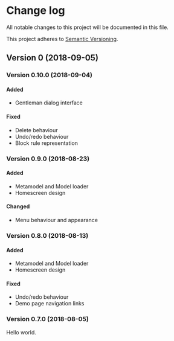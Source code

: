 # Change log
All notable changes to this project will be documented in this file.

This project adheres to [Semantic Versioning](https://semver.org/spec/v2.0.0.html).

## Version 0 (2018-09-05)

### Version 0.10.0 (2018-09-04)
#### Added
- Gentleman dialog interface
#### Fixed
- Delete behaviour
- Undo/redo behaviour
- Block rule representation

### Version 0.9.0 (2018-08-23)
#### Added
- Metamodel and Model loader
- Homescreen design
#### Changed
- Menu behaviour and appearance

### Version 0.8.0 (2018-08-13)
#### Added
- Metamodel and Model loader
- Homescreen design
#### Fixed
- Undo/redo behaviour
- Demo page navigation links

### Version 0.7.0 (2018-08-05)
Hello world.